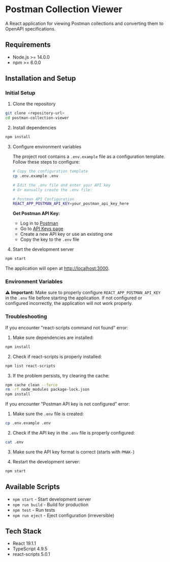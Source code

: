# Postman Collection Viewer

A React application for viewing Postman collections and converting them to OpenAPI specifications.

## Requirements

- Node.js >= 14.0.0
- npm >= 6.0.0

## Installation and Setup

### Initial Setup

1. Clone the repository
```bash
git clone <repository-url>
cd postman-collection-viewer
```

2. Install dependencies
```bash
npm install
```

3. Configure environment variables
   
   The project root contains a `.env.example` file as a configuration template. Follow these steps to configure:
   
   ```bash
   # Copy the configuration template
   cp .env.example .env
   
   # Edit the .env file and enter your API key
   # Or manually create the .env file:
   ```
   
   ```bash
   # Postman API Configuration
   REACT_APP_POSTMAN_API_KEY=your_postman_api_key_here
   ```
   
   **Get Postman API Key:**
   - Log in to [Postman](https://www.postman.com/)
   - Go to [API Keys page](https://go.postman.co/settings/me/api-keys)
   - Create a new API key or use an existing one
   - Copy the key to the `.env` file

4. Start the development server
```bash
npm start
```

The application will open at [http://localhost:3000](http://localhost:3000).

### Environment Variables

⚠️ **Important:** Make sure to properly configure `REACT_APP_POSTMAN_API_KEY` in the `.env` file before starting the application. If not configured or configured incorrectly, the application will not work properly.

### Troubleshooting

If you encounter "react-scripts command not found" error:

1. Make sure dependencies are installed:
```bash
npm install
```

2. Check if react-scripts is properly installed:
```bash
npm list react-scripts
```

3. If the problem persists, try clearing the cache:
```bash
npm cache clean --force
rm -rf node_modules package-lock.json
npm install
```

If you encounter "Postman API key is not configured" error:

1. Make sure the `.env` file is created:
```bash
cp .env.example .env
```

2. Check if the API key in the `.env` file is properly configured:
```bash
cat .env
```

3. Make sure the API key format is correct (starts with `PMAK-`)

4. Restart the development server:
```bash
npm start
```

## Available Scripts

- `npm start` - Start development server
- `npm run build` - Build for production
- `npm test` - Run tests
- `npm run eject` - Eject configuration (irreversible)

## Tech Stack

- React 19.1.1
- TypeScript 4.9.5
- react-scripts 5.0.1

